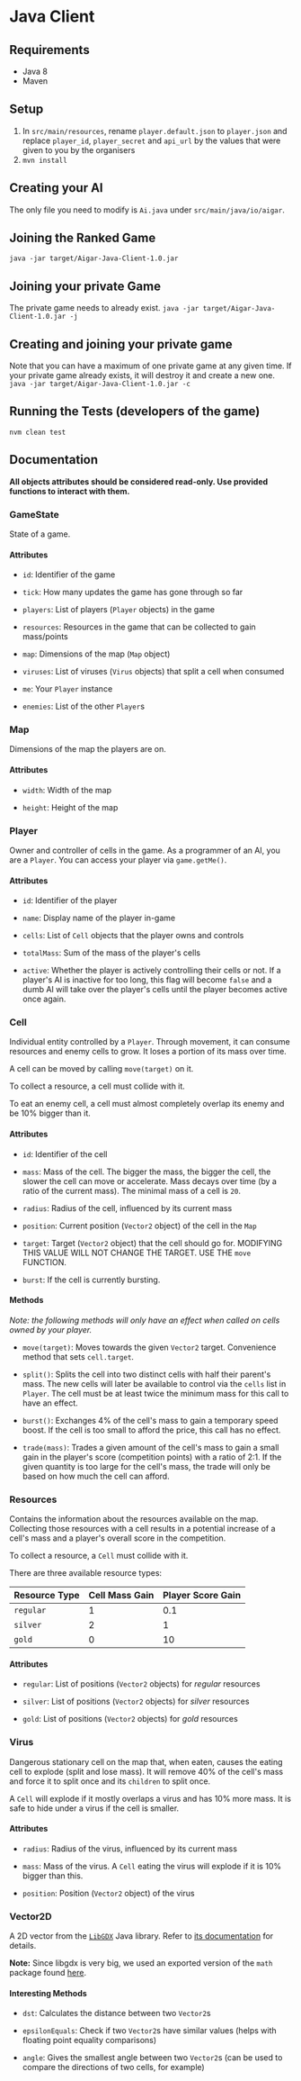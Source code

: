 # Java Client
## Requirements
- Java 8
- Maven

## Setup
1. In `src/main/resources`, rename `player.default.json` to `player.json` and replace
   `player_id`, `player_secret` and `api_url` by the values that were given to you by the
   organisers
2. `mvn install`

## Creating your AI
The only file you need to modify is `Ai.java` under `src/main/java/io/aigar`.

## Joining the Ranked Game
`java -jar target/Aigar-Java-Client-1.0.jar`

## Joining your private Game
The private game needs to already exist.
`java -jar target/Aigar-Java-Client-1.0.jar -j`

## Creating and joining your private game
Note that you can have a maximum of one private game at any given time.
If your private game already exists, it will destroy it and create a new one.
`java -jar target/Aigar-Java-Client-1.0.jar -c`

## Running the Tests (developers of the game)
`nvm clean test`

## Documentation
**All objects attributes should be considered read-only. Use provided functions to interact with them.**

### GameState
State of a game.

#### Attributes
- `id`: Identifier of the game

- `tick`: How many updates the game has gone through so far

- `players`: List of players (`Player` objects) in the game

- `resources`: Resources in the game that can be collected to gain mass/points

- `map`: Dimensions of the map (`Map` object)

- `viruses`: List of viruses (`Virus` objects) that split a cell when consumed

- `me`: Your `Player` instance

- `enemies`: List of the other `Player`s

### Map
Dimensions of the map the players are on.

#### Attributes
- `width`: Width of the map

- `height`: Height of the map

### Player
Owner and controller of cells in the game. As a programmer of an AI, you are a
`Player`.
You can access your player via `game.getMe()`.

#### Attributes
- `id`: Identifier of the player

- `name`: Display name of the player in-game

- `cells`: List of `Cell` objects that the player owns and controls

- `totalMass`: Sum of the mass of the player's cells

- `active`: Whether the player is actively controlling their cells or not. If a
            player's AI is inactive for too long, this flag will become `false`
            and a dumb AI will take over the player's cells until the player
            becomes active once again.

### Cell
Individual entity controlled by a `Player`. Through movement, it can consume
resources and enemy cells to grow. It loses a portion of its mass over time.

A cell can be moved by calling `move(target)` on it.

To collect a resource, a cell must collide with it.

To eat an enemy cell, a cell must almost completely overlap its enemy and be
10% bigger than it.

#### Attributes
- `id`: Identifier of the cell

- `mass`: Mass of the cell.
          The bigger the mass, the bigger the cell, the slower the cell can move
          or accelerate.
          Mass decays over time (by a ratio of the current mass).
          The minimal mass of a cell is `20`.

- `radius`: Radius of the cell, influenced by its current mass

- `position`: Current position (`Vector2` object) of the cell in the `Map`

- `target`: Target (`Vector2` object) that the cell should go for.
            MODIFYING THIS VALUE WILL NOT CHANGE THE TARGET. USE THE `move` FUNCTION.

- `burst`: If the cell is currently bursting.

#### Methods
*Note: the following methods will only have an effect when called on cells
       owned by your player.*

- `move(target)`: Moves towards the given `Vector2` target.
                  Convenience method that sets `cell.target`.

- `split()`: Splits the cell into two distinct cells with half their parent's
             mass. The new cells will later be available to control via the
             `cells` list in `Player`.
             The cell must be at least twice the minimum mass for this call to
             have an effect.

- `burst()`: Exchanges 4% of the cell's mass to gain a temporary speed boost.
             If the cell is too small to afford the price, this call has no
             effect.

- `trade(mass)`: Trades a given amount of the cell's mass to gain a small gain
                 in the player's score (competition points) with a ratio of 
                 2:1.
                 If the given quantity is too large for the cell's mass, the
                 trade will only be based on how much the cell can afford.


### Resources
Contains the information about the resources available on the map. Collecting
those resources with a cell results in a potential increase of a cell's mass
and a player's overall score in the competition.

To collect a resource, a `Cell` must collide with it.

There are three available resource types:

| Resource Type | Cell Mass Gain | Player Score Gain |
| ------------- | -------------- | ----------------- |
| `regular`     | 1              | 0.1               |
| `silver`      | 2              | 1                 |
| `gold`        | 0              | 10                |

#### Attributes
- `regular`: List of positions (`Vector2` objects) for *regular* resources

- `silver`: List of positions (`Vector2` objects) for *silver* resources

- `gold`: List of positions (`Vector2` objects) for *gold* resources

### Virus
Dangerous stationary cell on the map that, when eaten, causes the eating cell
to explode (split and lose mass). It will remove 40% of the cell's mass and force
it to split once and its `children` to split once.

A `Cell` will explode if it mostly overlaps a virus and has 10% more mass. It
is safe to hide under a virus if the cell is smaller.

#### Attributes
- `radius`: Radius of the virus, influenced by its current mass

- `mass`: Mass of the virus.
          A `Cell` eating the virus will explode if it is 10% bigger than this.

- `position`: Position (`Vector2` object) of the virus

### Vector2D
A 2D vector from the [`LibGDX`](https://github.com/libgdx/libgdx) Java
library. Refer to [its documentation](https://libgdx.badlogicgames.com/ci/nightlies/docs/api/com/badlogic/gdx/math/Vector2.html) for
details.

**Note:** Since libgdx is very big, we used an exported version of the `math` package found [here](https://github.com/mini2Dx/gdx-math).

#### Interesting Methods
- `dst`: Calculates the distance between two `Vector2`s

- `epsilonEquals`: Check if two `Vector2`s have similar values (helps with
                   floating point equality comparisons)

- `angle`: Gives the smallest angle between two `Vector2`s (can be used to
           compare the directions of two cells, for example)